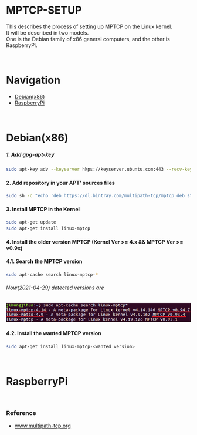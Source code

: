 # MPTCP-SETUP
This describes the process of setting up MPTCP on the Linux kernel. <br>
It will be described in two models. <br>
One is the Debian family of x86 general computers, and the other is RaspberryPi.

<br>

# Navigation 
* [Debian(x86)](#x86)
* [RaspberryPi](#rpi)

<br>

# <a id="x86">Debian(x86)</a>

##### 1. Add gpg-apt-key
```sh
sudo apt-key adv --keyserver hkps://keyserver.ubuntu.com:443 --recv-keys 379CE192D401AB61
```

#### 2. Add repository in your APT' sources files
```sh
sudo sh -c "echo 'deb https://dl.bintray.com/multipath-tcp/mptcp_deb stable main' > /etc/apt/sources.list.d/mptcp.list"
```

#### 3. Install MPTCP in the Kernel
```sh
sudo apt-get update
sudo apt-get install linux-mptcp
```

#### 4. Install the older version MPTCP (Kernel Ver >= 4.x && MPTCP Ver >= v0.9x)
#### 4.1. Search the MPTCP version
```sh
sudo apt-cache search linux-mptcp-*
```
###### Now(2021-04-29) detected versions are
![mptcp-version](img/mptcp_ver.png)

#### 4.2. Install the wanted MPTCP version
```sh
sudo apt-get install linux-mptcp-<wanted version>
```
<br>

# <a id="rpi">RaspberryPi</a>


<br>

### Reference
* www.multipath-tcp.org
